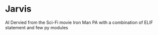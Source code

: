 # Jarvis
AI 
Dervied from the Sci-Fi movie Iron Man PA with a combination of ELIF statement and few py modules
